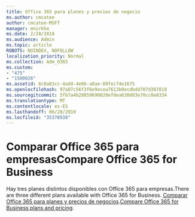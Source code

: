 ```yaml
---
title: Office 365 para planes y precios de negocio
ms.author: cmcatee
author: cmcatee-MSFT
manager: mnirkhe
ms.date: 2/28/2018
ms.audience: Admin
ms.topic: article
ROBOTS: NOINDEX, NOFOLLOW
localization_priority: Normal
ms.collection: Adm_O365
ms.custom:
- "475"
- "1500026"
ms.assetid: 6c0a83cc-4ad4-4e6b-a8ae-89fec74e1675
ms.openlocfilehash: 97a87c56f3f6e9ecea7613b0ecdbdd707d387818
ms.sourcegitcommit: 5fb7a4b28859690020efdea630d03e70cc0e6334
ms.translationtype: MT
ms.contentlocale: es-ES
ms.lasthandoff: 06/28/2019
ms.locfileid: "35378938"
---
```

# <a name="compare-office-365-for-business"></a><span data-ttu-id="5a104-102">Comparar Office 365 para empresas</span><span class="sxs-lookup"><span data-stu-id="5a104-102">Compare Office 365 for Business</span></span>

<span data-ttu-id="5a104-103">Hay tres planes distintos disponibles con Office 365 para empresas.</span><span class="sxs-lookup"><span data-stu-id="5a104-103">There are three different plans available with Office 365 for Business.</span></span> <span data-ttu-id="5a104-104">[Comparar Office 365 para planes y precios de negocios](https://products.office.com/compare-all-microsoft-office-products?tab=2).</span><span class="sxs-lookup"><span data-stu-id="5a104-104">[Compare Office 365 for Business plans and pricing](https://products.office.com/compare-all-microsoft-office-products?tab=2).</span></span>
  